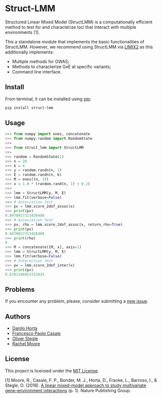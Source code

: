 # Struct-LMM

Structured Linear Mixed Model (StructLMM) is a computationally efficient method to
test for and characterize loci that interact with multiple environments [1].

This a standalone module that implements the basic functionalities of StructLMM.
However, we recommend using StructLMM via
[LIMIX2](https://limix.readthedocs.io/en/2.0.x/index.html) as this additionally
implements:

- Multiple methods for GWAS;
- Methods to characterize GxE at specific variants;
- Command line interface.

## Install

From terminal, it can be installed using [pip](https://pypi.org/pypi/pip):

```bash
pip install struct-lmm
```

## Usage

```python
>>> from numpy import ones, concatenate
>>> from numpy.random import RandomState
>>>
>>> from struct_lmm import StructLMM
>>>
>>> random = RandomState(1)
>>> n = 20
>>> k = 4
>>> y = random.randn(n, 1)
>>> E = random.randn(n, k)
>>> M = ones((n, 1))
>>> x = 1.0 * (random.rand(n, 1) < 0.2)
>>>
>>> lmm = StructLMM(y, M, E)
>>> lmm.fit(verbose=False)
>>> # Association test
>>> pv = lmm.score_2dof_assoc(x)
>>> print(pv)
0.8470017313426488
>>> # Association test
>>> pv, rho = lmm.score_2dof_assoc(x, return_rho=True)
>>> print(pv)
0.8470017313426488
>>> print(rho)
0
>>> M = concatenate([M, x], axis=1)
>>> lmm = StructLMM(y, M, E)
>>> lmm.fit(verbose=False)
>>> # Interaction test
>>> pv = lmm.score_2dof_inter(x)
>>> print(pv)
0.6781100453132024
```

## Problems

If you encounter any problem, please, consider submitting a [new issue](https://github.com/limix/struct-lmm/issues/new).

## Authors

- [Danilo Horta](https://github.com/horta)
- [Francesco Paolo Casale](https://github.com/fpcasale)
- [Oliver Stegle](https://github.com/ostegle)
- [Rachel Moore](https://github.com/rm18)

## License

This project is licensed under the [MIT License](https://raw.githubusercontent.com/limix/struct-lmm/master/LICENSE.md).

[1] Moore, R., Casale, F. P., Bonder, M. J., Horta, D., Franke, L., Barroso, I., &
    Stegle, O. (2018). [A linear mixed-model approach to study multivariate
    gene–environment interactions](https://www.nature.com/articles/s41588-018-0271-0) (p. 1). Nature Publishing Group.
